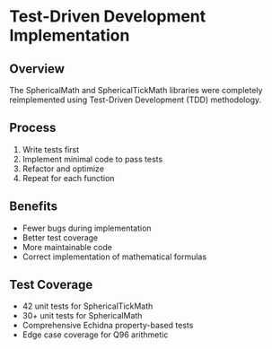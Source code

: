 # Test-Driven Development Implementation

## Overview

The SphericalMath and SphericalTickMath libraries were completely reimplemented using Test-Driven Development (TDD) methodology.

## Process

1. Write tests first
2. Implement minimal code to pass tests
3. Refactor and optimize
4. Repeat for each function

## Benefits

- Fewer bugs during implementation
- Better test coverage
- More maintainable code
- Correct implementation of mathematical formulas

## Test Coverage

- 42 unit tests for SphericalTickMath
- 30+ unit tests for SphericalMath
- Comprehensive Echidna property-based tests
- Edge case coverage for Q96 arithmetic